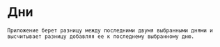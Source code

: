 # Дни

    Приложение берет разницу между последними двумя выбранными днями и высчитывает разницу добавляя ее к последнему выбранному дню.